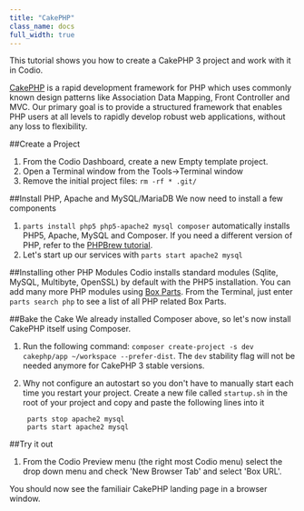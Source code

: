```yaml
---
title: "CakePHP"
class_name: docs
full_width: true
---
```



This tutorial shows you how to create a CakePHP 3 project and work with it in Codio.

[CakePHP](http://cakephp.org) is a rapid development framework for PHP which uses commonly known design patterns like Association Data Mapping, Front Controller and MVC. Our primary goal is to provide a structured framework that enables PHP users at all levels to rapidly develop robust web applications, without any loss to flexibility. 

##Create a Project

1. From the Codio Dashboard, create a new Empty template project.
1. Open a Terminal window from the Tools->Terminal window
1. Remove the initial project files: `rm -rf * .git/`


##Install PHP, Apache and MySQL/MariaDB
We now need to install a few components

1. `parts install php5 php5-apache2 mysql composer` automatically installs PHP5, Apache, MySQL and Composer. If you need a different version of PHP, refer to the [PHPBrew tutorial](../php-brew).
1. Let's start up our services with `parts start apache2 mysql`

##Installing other PHP Modules
Codio installs standard modules (Sqlite, MySQL, Multibyte, OpenSSL) by default with the PHP5 installation. You can add many more PHP modules using [Box Parts](/docs/boxes/box-parts). From the Terminal, just enter `parts search php` to see a list of all PHP related Box Parts.

##Bake the Cake
We already installed Composer above, so let's now install CakePHP itself using Composer.

1. Run the following command: `composer create-project -s dev cakephp/app ~/workspace --prefer-dist`. The `dev` stability flag will not be needed anymore for CakePHP 3 stable versions.
1. Why not configure an autostart so you don't have to manually start each time you restart your project. Create a new file called `startup.sh` in the root of your project and copy and paste the following lines into it

        parts stop apache2 mysql
        parts start apache2 mysql

##Try it out

1. From the Codio Preview menu (the right most Codio menu) select the drop down menu and check 'New Browser Tab' and select 'Box URL'.

You should now see the familiair CakePHP landing page in a browser window.
